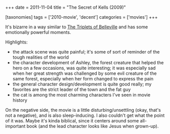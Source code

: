 +++
date = 2011-11-04
title = "The Secret of Kells (2009)"

[taxonomies]
tags = ['2010-movie', 'decent']
categories = ['movies']
+++

It\'s bizarre in a way similar to [The Triplets of Belleville] and has
some emotionally powerful moments.

Highlights:

-   the attack scene was quite painful; it\'s some of sort of reminder
    of the tough realities of the world
-   the character development of Ashley, the forest creature that helped
    the hero on a few occasions, was quite interesting; it was
    especially sad when her great strength was challenged by some evil
    creature of the same forest, especially when her form changed to
    express the pain
-   the general character design/development is quite good really; my
    favorites are the strict leader of the town and the fat guy
-   the cat is among the most charming characters I\'ve seen in movie
    history

On the negative side, the movie is a little disturbing/unsettling (okay,
that\'s not a negative), and is also sleep-inducing. I also couldn\'t
get what the point of it was. Maybe it\'s kinda biblical, since it
centers around some all-important book (and the lead character looks
like Jesus when grown-up).

  [The Triplets of Belleville]: http://movies.tshepang.net/the-triplets-of-belleville-2003
